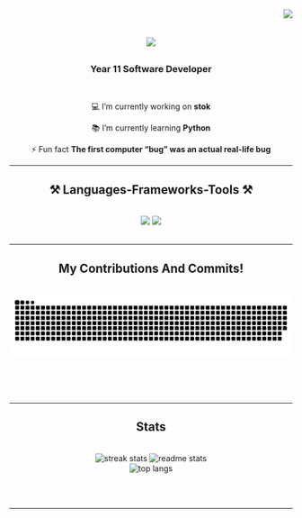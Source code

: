 <img align="right" src="https://visitor-badge.laobi.icu/badge?page_id=splonkz.splonkz" />

<h1 align="center">
    <img src="https://readme-typing-svg.herokuapp.com/?font=Righteous&size=35&center=true&vCenter=true&width=500&height=70&duration=4000&lines=Who+Goes+There?!;+I'm+Splonkz!;" />
</h1>

<h3 align="center">Year 11 Software Developer</h3>

<br/>

<div align="center">
 
 💻 I’m currently working on **stok**
 
 📚 I’m currently learning **Python**


⚡ Fun fact **The first computer “bug” was an actual real-life bug**

 </div>
 
<!-- <><div align="center"> 
<a href="mailto:pedro.sales.muniz@gmail.com">
 <img src="https://img.shields.io/badge/Gmail-333333?style=for-the-badge&logo=gmail&logoColor=red" />
  </a>
  <a href="https://linkedin.com/in/pedro-sales-muniz" target="_blank">
    <img src="https://img.shields.io/badge/LinkedIn-0077B5?style=for-the-badge&logo=linkedin&logoColor=white" target="_blank" />
  </a>
  <a href="https://salesp07.github.io" target="_blank">
     <img src="https://img.shields.io/badge/Portfolio-FF5722?style=for-the-badge&logo=todoist&logoColor=white" target="_blank" /> <!-- sqlite, safari, google-chrome are other good icon options -->
  </a>
</div>

 <hr/>
 
<h2 align="center">⚒️ Languages-Frameworks-Tools ⚒️</h2>
<br/>
<div align="center">
    <img src="https://skillicons.dev/icons?i=html,vscode,github" />
    <img src="https://skillicons.dev/icons?i=python,javascript" /><br>
</div>

<br/>
<hr/>

<div align="center">
  <h2> My Contributions And Commits! </h2>
  <br>
  <img alt="snake eating my contributions" src="https://raw.githubusercontent.com/splonkz/splonkz/output/github-contribution-grid-snake.svg" />
  
  <br/><br/><br/>
</div>

<hr/>

<h2 align="center"> Stats </h2>
<br>
<div align=center>
  <img width=390 src="https://github-readme-streak-stats-splonkz.vercel.app/?user=splonkz&count_private=true&theme=react&border_radius=10" alt="streak stats"/>
  <img width=390 src="https://github-readme-stats-splonkz.vercel.app/api?username=splonkz&count_private=true&show_icons=true&theme=react&rank_icon=github&border_radius=10" alt="readme stats" />
  <br/>
  <img width=325 align="center" src="https://github-readme-stats-splonkz.vercel.app/api/top-langs/?username=splonkz&hide=HTML&langs_count=8&layout=compact&theme=react&border_radius=10&size_weight=0.5&count_weight=0.5&exclude_repo=github-readme-stats" alt="top langs" />
</div>

<br/><br/>

<hr/>

<br/>



<br/>
